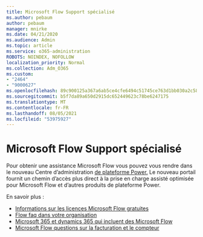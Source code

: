 ```yaml
---
title: Microsoft Flow Support spécialisé
ms.author: pebaum
author: pebaum
manager: mnirke
ms.date: 04/21/2020
ms.audience: Admin
ms.topic: article
ms.service: o365-administration
ROBOTS: NOINDEX, NOFOLLOW
localization_priority: Normal
ms.collection: Adm_O365
ms.custom:
- "2464"
- "9000627"
ms.openlocfilehash: 89c900125a367a6ab5ce4cfe6494c51745ce763d1bb030a2c589a906525f21de
ms.sourcegitcommit: b5f7da89a650d2915dc652449623c78be6247175
ms.translationtype: MT
ms.contentlocale: fr-FR
ms.lasthandoff: 08/05/2021
ms.locfileid: "53975927"
---
```

# <a name="microsoft-flow-specialized-support"></a>Microsoft Flow Support spécialisé

Pour obtenir une assistance Microsoft Flow vous pouvez vous rendre dans le nouveau Centre d’administration [de plateforme Power.](https://aka.ms/flowadminsupport) Le nouveau portail fournit un chemin d’accès plus direct à la prise en charge assisté optimisée pour Microsoft Flow et d’autres produits de plateforme Power.

En savoir plus :
- [Informations sur les licences Microsoft Flow gratuites](https://go.microsoft.com/fwlink/?linkid=2095610)
- [Flow faq dans votre organisation](https://go.microsoft.com/fwlink/?linkid=2072608)
- [Microsoft 365 et dynamics 365 qui incluent des Microsoft Flow](https://go.microsoft.com/fwlink/?linkid=2072406)
- [Microsoft Flow questions sur la facturation et le compteur](https://go.microsoft.com/fwlink/?linkid=2072612)
